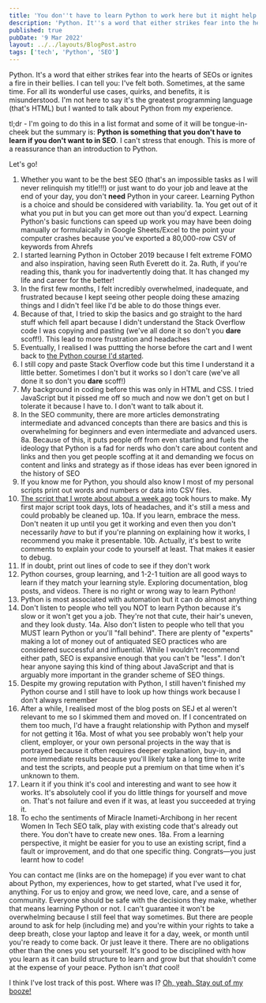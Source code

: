 ```yaml
---
title: 'You don''t have to learn Python to work here but it might help'
description: 'Python. It''s a word that either strikes fear into the hearts of SEOs or ignites a fire in their bellies. I can tell you: I’ve felt both.'
published: true
pubDate: '9 Mar 2022'
layout: ../../layouts/BlogPost.astro
tags: ['tech', 'Python', 'SEO']
---
```


Python. It's a word that either strikes fear into the hearts of SEOs or ignites a fire in their bellies. I can tell you: I've felt both. Sometimes, at the same time. For all its wonderful use cases, quirks, and benefits, it is misunderstood. I'm not here to say it's the greatest programming language (that's HTML) but I wanted to talk about Python from my experience.

tl;dr - I'm going to do this in a list format and some of it will be tongue-in-cheek but the summary is: **Python is something that you don't have to learn if you don't want to in SEO**. I can't stress that enough. This is more of a reassurance than an introduction to Python.

Let's go!

1. Whether you want to be the best SEO (that's an impossible tasks as I will never relinquish my title!!!) or just want to do your job and leave at the end of your day, you don't **need** Python in your career. Learning Python is a choice and should be considered with variability.
1a. You get out of it what you put in but you can get more out than you'd expect. Learning Python's basic functions can speed up work you may have been doing manually or formulaically in Google Sheets/Excel to the point your computer crashes because you've exported a 80,000-row CSV of keywords from Ahrefs
2. I started learning Python in October 2019 because I felt extreme FOMO and also inspiration, having seen Ruth Everett do it.
2a. Ruth, if you're reading this, thank you for inadvertently doing that. It has changed my life and career for the better!
3. In the first few months, I felt incredibly overwhelmed, inadequate, and frustrated because I kept seeing other people doing these amazing things and I didn't feel like I'd be able to do those things ever.
4. Because of that, I tried to skip the basics and go straight to the hard stuff which fell apart because I didn't understand the Stack Overflow code I was copying and pasting (we've all done it so don't you **dare** scoff!). This lead to more frustration and headaches
5. Eventually, I realised I was puttting the horse before the cart and I went back to [the Python course I'd started](https://www.udemy.com/course/the-modern-python3-bootcamp/).
6. I still copy and paste Stack Overflow code but this time I understand it a little better. Sometimes I don't but it works so I don't care (we've all done it so don't you **dare** scoff!)
7. My background in coding before this was only in HTML and CSS. I tried JavaScript but it pissed me off so much and now we don't get on but I tolerate it because I have to. I don't want to talk about it.
8. In the SEO community, there are more articles demonstrating intermediate and advanced concepts than there are basics and this is overwhelming for beginners and even intermediate and advanced users.
8a. Because of this, it puts people off from even starting and fuels the ideology that Python is a fad for nerds who don't care about content and links and then you get people scoffing at it and demanding we focus on content and links and strategy as if those ideas has ever been ignored in the history of SEO
9. If you know me for Python, you should also know I most of my personal scripts print out words and numbers or data into CSV files.
10. [The script that I wrote about about a week ago](/posts/introducing-ralts/) took hours to make. My first major script took days, lots of headaches, and it's still a mess and could probably be cleaned up.
10a. If you learn, embrace the mess. Don't neaten it up until you get it working and even then you don't necessarily _have_ to but if you're planning on explaining how it works, I recommend you make it presentable.
10b. Actually, it's best to write comments to explain your code to yourself at least. That makes it easier to debug.
11. If in doubt, print out lines of code to see if they don't work
12. Python courses, group learning, and 1-2-1 tuition are all good ways to learn if they match your learning style. Exploring documentation, blog posts, and videos. There is no right or wrong way to learn Python!
13. Python is most associated with automation but it can do almost anything
14. Don't listen to people who tell you NOT to learn Python because it's slow or it won't get you a job. They're not that cute, their hair's uneven, and they look dusty.
14a. Also don't listen to people who tell that you MUST learn Python or you'll "fall behind". There are plenty of "experts" making a lot of money out of antiquated SEO practices who are considered successful and influential. While I wouldn't recommend either path, SEO is expansive enough that you can't be "less". I don't hear anyone saying this kind of thing about JavaScript and that is arguably more important in the grander scheme of SEO things.
15. Despite my growing reputation with Python, I still haven't finished my Python course and I still have to look up how things work because I don't always remember
16. After a while, I realised most of the blog posts on SEJ et al weren't relevant to me so I skimmed them and moved on. If I concentrated on them too much, I'd have a fraught relationship with Python and myself for not getting it
16a. Most of what you see probably won't help your client, employer, or your own personal projects in the way that is portrayed because it often requires deeper explanation, buy-in, and more immediate results because you'll likely take a long time to write and test the scripts, and people put a premium on that time when it's unknown to them.
17. Learn it if you think it's cool and interesting and want to see how it works. It's absolutely cool if you do little things for yourself and move on. That's not failure and even if it was, at least you succeeded at trying it.
18. To echo the sentiments of Miracle Inameti-Archibong in her recent Women In Tech SEO talk, play with existing code that's already out there. You don't have to create new ones.
18a. From a learning perspective, it might be easier for you to use an existing script, find a fault or improvement, and do that one specific thing. Congrats&mdash;you just learnt how to code!

You can contact me (links are on the homepage) if you ever want to chat about Python, my experiences, how to get started, what I've used it for, anything. For us to enjoy and grow, we need love, care, and a sense of community. Everyone should be safe with the decisions they make, whether that means learning Python or not. I can't guarantee it won't be overwhelming because I still feel that way sometimes. But there are people around to ask for help (including me) and you're within your rights to take a deep breath, close your laptop and leave it for a day, week, or month until you're ready to come back. Or just leave it there. There are no obligations other than the ones you set yourself. It's good to be disciplined with how you learn as it can build structure to learn and grow but that shouldn't come at the expense of your peace. Python isn't _that_ cool!

I think I've lost track of this post. Where was I? [Oh, yeah. Stay out of my booze!](https://www.youtube.com/watch?v=1HuIILdA8Lg)